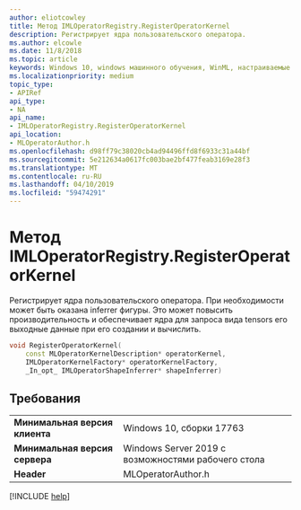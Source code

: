 ```yaml
---
author: eliotcowley
title: Метод IMLOperatorRegistry.RegisterOperatorKernel
description: Регистрирует ядра пользовательского оператора.
ms.author: elcowle
ms.date: 11/8/2018
ms.topic: article
keywords: Windows 10, windows машинного обучения, WinML, настраиваемые операторы, RegisterOperatorKernel
ms.localizationpriority: medium
topic_type:
- APIRef
api_type:
- NA
api_name:
- IMLOperatorRegistry.RegisterOperatorKernel
api_location:
- MLOperatorAuthor.h
ms.openlocfilehash: d98ff79c38020cb4ad94496ffd8f6933c31a44bf
ms.sourcegitcommit: 5e212634a0617fc003bae2bf477feab3169e28f3
ms.translationtype: MT
ms.contentlocale: ru-RU
ms.lasthandoff: 04/10/2019
ms.locfileid: "59474291"
---
```

# <a name="imloperatorregistryregisteroperatorkernel-method"></a>Метод IMLOperatorRegistry.RegisterOperatorKernel

Регистрирует ядра пользовательского оператора. При необходимости может быть оказана inferrer фигуры.  Это может повысить производительность и обеспечивает ядра для запроса вида tensors его выходные данные при его создании и вычислить.

```cpp
void RegisterOperatorKernel(
    const MLOperatorKernelDescription* operatorKernel,
    IMLOperatorKernelFactory* operatorKernelFactory,
    _In_opt_ IMLOperatorShapeInferrer* shapeInferrer)
```

## <a name="requirements"></a>Требования

| | |
|-|-|
| **Минимальная версия клиента** | Windows 10, сборки 17763 |
| **Минимальная версия сервера** | Windows Server 2019 с возможностями рабочего стола |
| **Header** | MLOperatorAuthor.h |

[!INCLUDE [help](../includes/get-help.md)]
